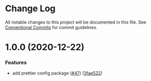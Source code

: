 # Change Log

All notable changes to this project will be documented in this file.
See [Conventional Commits](https://conventionalcommits.org) for commit guidelines.

# 1.0.0 (2020-12-22)

### Features

-   add prettier config package ([#47](https://github.com/sapphire-project/utilities/issues/47)) ([3fae522](https://github.com/sapphire-project/utilities/commit/3fae522b5e7ee3ca7b2e6394e883bea7482643dc))
